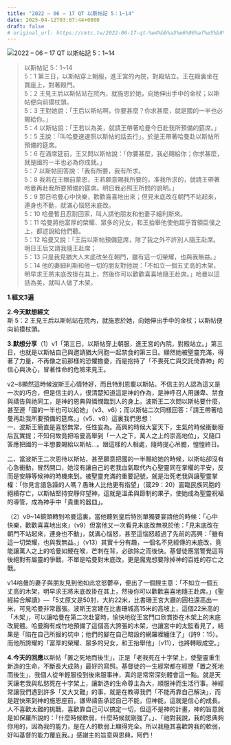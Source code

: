 ```yaml
---
title: "2022 – 06 – 17 QT 以斯帖記 5：1~14"
date: 2025-04-12T03:07:44+0800
draft: false
# original_url: https://cmtc.tw/2022-06-17-qt-%e4%bb%a5%e6%96%af%e5%b8%96%e8%a8%98-5%ef%bc%9a114
---
```


![2022 – 06 – 17 QT 以斯帖記 5：1\~14](/images/qt.jpg  "2022 – 06 – 17 QT 以斯帖記 5：1\~14")

> 以斯帖記 5：1\~14  
> 5：1 第三日，以斯帖穿上朝服，進王宮的內院，對殿站立。王在殿裏坐在寶座上，對著殿門。  
> 5：2 王見王后以斯帖站在院內，就施恩於她，向她伸出手中的金杖；以斯帖便向前摸杖頭。  
> 5：3 王對她說：「王后以斯帖啊，你要甚麼？你求甚麼，就是國的一半也必賜給你。」  
> 5：4 以斯帖說：「王若以為美，就請王帶著哈曼今日赴我所預備的筵席。」  
> 5：5 王說：「叫哈曼速速照以斯帖的話去行」。於是王帶著哈曼赴以斯帖所預備的筵席。  
> 5：6 在酒席筵前，王又問以斯帖說：「你要甚麼，我必賜給你；你求甚麼，就是國的一半也必為你成就。」  
> 5：7 以斯帖回答說：「我有所要，我有所求。  
> 5：8 我若在王眼前蒙恩，王若願意賜我所要的，准我所求的，就請王帶著哈曼再赴我所要預備的筵席。明日我必照王所問的說明。」  
> 5：9 那日哈曼心中快樂，歡歡喜喜地出來；但見末底改在朝門不站起來，連身也不動，就滿心惱怒末底改。  
> 5：10 哈曼暫且忍耐回家，叫人請他朋友和他妻子細利斯來。  
> 5：11 哈曼將他富厚的榮耀、眾多的兒女，和王抬舉他使他超乎首領臣僕之上，都述說給他們聽。  
> 5：12 哈曼又說：「王后以斯帖預備筵席，除了我之外不許別人隨王赴席。明日王后又請我隨王赴席；  
> 5：13 只是我見猶大人末底改坐在朝門，雖有這一切榮耀，也與我無益。」  
> 5：14 他的妻細利斯和他一切的朋友對他說：「不如立一個五丈高的木架，明早求王將末底改掛在其上，然後你可以歡歡喜喜地隨王赴席。」哈曼以這話為美，就叫人做了木架。

**1.經文3遍**

**2.今天默想經文**  
斯 5：2 王見王后以斯帖站在院內，就施恩於她，向她伸出手中的金杖；以斯帖便向前摸杖頭。

**3.默想分享**（1）v1「第三日，以斯帖穿上朝服，進王宮的內院，對殿站立。」第三日，也就是以斯帖自己與邀請猶大同胞一起禁食的第三日。顯然她被聖靈充滿，得著了力量，不再像之前那樣的恐懼擔憂，而是抱持了「不畏死亡與交託倚靠神」的信心與決心，冒著性命的危險來見王。

v2\~8顯然這時候波斯王心情特好，而且特別恩竉以斯帖。不信主的人認為這又是一次的巧合，但是信主的人，很清楚知道這是神的作為，是神呼召人用謙卑、禁食與禱告與祂同工，是神的恩典與憐憫臨到人的身上。波斯王二次問以斯帖要什麼，甚至連「國的一半也可以給她」（v3、v6）；而以斯帖二次同樣回答：「請王帶著哈曼再赴我所要預備的筵席。」（v5、v8）這裏我們思想：  
一、波斯王簡直是喜怒無常，任性妄為。高興的時候大宴天下，生氣的時候衝動廢后瓦實提；不知何故竟把哈曼高舉到「一人之下，萬人之上的崇高地位」，又隨口答應把國的一半想要賜給以斯帖…。跟這樣的人相處，隨時提心吊膽，惶惶終日。

二、當波斯王二次恩待以斯帖，甚至願意把國的一半賜給她的時候，以斯帖卻沒有心急衝動，冒然開口，她沒有讓自己的老我血氣取代內心聖靈同在掌權的平安，反而是安靜等候神的時機來到。被聖靈充滿的重要記號，就是治死老我與讓聖靈掌權：「你見言語急躁的人嗎？愚昧人比他更有指望」（箴29：20）面臨民族同胞的絕續存亡，以斯帖堅持安靜仰望神，這就是溫柔與節制的果子，使她成為聖靈祝福的導管，成為神手中「貴重的器皿」。

（2）v9\~14鏡頭轉到哈曼這裏，當他聽到皇后特別單獨要宴請他的時候：「心中快樂，歡歡喜喜地出來」（v9）但當他又一次看見末底改無視於他：「見末底改在朝門不站起來，連身也不動」，就滿心惱怒，甚至這惱怒超過了先前的高興：「雖有這一切榮耀，也與我無益。」（v13）其實十分有趣，一個名不見經傳的末底改，竟能讓萬人之上的哈曼如鯁在喉，芒刺在背，必欲除之而後快。基督徒應當警覺這背後絕對有屬靈的爭戰，不單是哈曼對末底改，更是魔鬼想要除掉神的百姓的存亡之戰。

v14哈曼的妻子與朋友見到他如此忿怒鬱卒，便出了一個餿主意：「不如立一個五丈高的木架，明早求王將末底改掛在其上，然後你可以歡歡喜喜地隨王赴席。」《聖經綜合解讀》—「5丈原文是50肘，大約22米，比書珊王宮大廳的圓柱還高出一米，可見哈曼非常囂張。波斯王宮建在比書珊城高15米的高坡上，這個22米高的「木架」，可以讓哈曼在第二次赴宴時，愉快地從王宮門口欣賞掛在木架上的末底改屍體。哈曼胸有成竹地預備了這個高大誇張的木架，也讓宮中的太監看見了，結果是「陷在自己所掘的坑中；他們的腳在自己暗設的網羅裡纏住了」（詩9：15）。而他所誇耀的「富厚的榮耀、眾多的兒女，和王抬舉他」（v11），也將轉眼成空。」

**4.今天的回應**以斯帖「置之死地而後生」，正是「老我死在十字架上，使聖靈重生新造的生命，不斷長大成熟」最好的寫照。基督徒的一生經常都在經歷「置之死地而後生」，我個人從年輕服役到後來服事神，真的是常常深刻體會這一點。就是天天讓老我與私慾死在十字架上，讓新造的生命尊主為大，順服神而生活行事。神經常讓我們遇到許多「又大又難」的事，就是在教導我們「不能再靠自己解決」，而是趕快來到神的施恩座前，謙卑禱告承認自己不能，但神能，這就是信心的成長。人不喜歡太難的挑戰，喜歡靠自己可以搞定一切，但這不是神的計畫，神的旨意就是如保羅所說的：「什麼時候軟弱，什麼時候就剛強了。」、「祂對我說，我的恩典夠你用的，因為我的能力，是在人的軟弱上顯得完全。所以我極其喜歡誇我的軟弱，好叫基督的能力覆庇我。」感謝主的旨意與恩典，阿們！